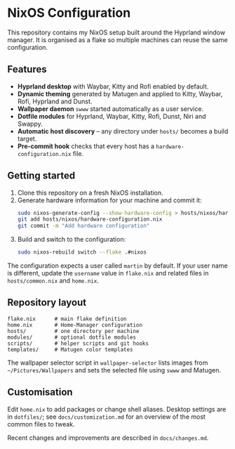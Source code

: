 # NixOS Configuration

This repository contains my NixOS setup built around the Hyprland window manager.
It is organised as a flake so multiple machines can reuse the same configuration.

## Features

- **Hyprland desktop** with Waybar, Kitty and Rofi enabled by default.
- **Dynamic theming** generated by Matugen and applied to Kitty, Waybar, Rofi, Hyprland and Dunst.
- **Wallpaper daemon** `swww` started automatically as a user service.
- **Dotfile modules** for Hyprland, Waybar, Kitty, Rofi, Dunst, Niri and Swappy.
- **Automatic host discovery** – any directory under `hosts/` becomes a build target.
- **Pre‑commit hook** checks that every host has a `hardware-configuration.nix` file.

## Getting started

1. Clone this repository on a fresh NixOS installation.
2. Generate hardware information for your machine and commit it:
   ```bash
   sudo nixos-generate-config --show-hardware-config > hosts/nixos/hardware-configuration.nix
   git add hosts/nixos/hardware-configuration.nix
   git commit -m "Add hardware configuration"
   ```
3. Build and switch to the configuration:
   ```bash
   sudo nixos-rebuild switch --flake .#nixos
   ```

The configuration expects a user called `martin` by default. If your user name is
different, update the `username` value in `flake.nix` and related files in
`hosts/common.nix` and `home.nix`.

## Repository layout

```
flake.nix      # main flake definition
home.nix       # Home‑Manager configuration
hosts/         # one directory per machine
modules/       # optional dotfile modules
scripts/       # helper scripts and git hooks
templates/     # Matugen color templates
```

The wallpaper selector script in `wallpaper-selector` lists images from
`~/Pictures/Wallpapers` and sets the selected file using `swww` and Matugen.

## Customisation

Edit `home.nix` to add packages or change shell aliases. Desktop settings are in
`dotfiles/`; see `docs/customization.md` for an overview of the most common
files to tweak.

Recent changes and improvements are described in `docs/changes.md`.
